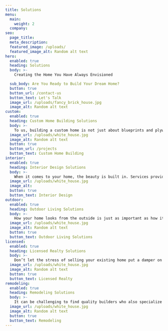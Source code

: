 ```yaml
---
title: Solutions
menu:
  main:
    weight: 2
  company:
seo:
  page_title:
  meta_description:
  featured_image: /uploads/
  featured_image_alt: Random alt text
hero:
  enabled: true
  heading: Solutions
  body: >-
    Creating the Home You Have Always Envisioned

  sub_body: Are You Ready to Build Your Dream Home?
  button: true
  button_url: /contact-us
  button_text: Let's Talk
  image_url: /uploads/fancy_brick_house.jpg
  image_alt: Random alt text
custom:
  enabled: true
  heading: Custom Home Building Solutions
  body: >-
    To us, building a custom home is not just about blueprints and plywood. Our passion comes from knowing that we’ve carefully managed each project and created a home that you can be proud of for years to come. Your home is more than just a place to live. It’s an environment that is completely customized by you.
  image_url: /uploads/white_house.jpg
  image_alt: Random alt text
  button: true
  button_url: /projects
  button_text: Custom Home Building
interior:
  enabled: true
  heading: Interior Design Solutions
  body: >-
    When it comes to your home, the beauty is built in. Services provided by our on-staff interior designer are included with your project! There are many decisions to be made throughout the building process. Get a professional opinion from someone with a trained eye at every turn.
  image_url: /uploads/white_house.jpg
  image_alt:
  button: true
  button_text: Interior Design
outdoor:
  enabled: true
  heading: Outdoor Living Solutions
  body: >-
    How your home looks from the outside is just as important as how it looks on the inside. One of the best ways to create an outdoor ambiance is with a custom-built pergola, pavilion, or outdoor kitchen. Our outdoor living space contractors can create a look that compliments your existing exterior features.
  image_url: /uploads/white_house.jpg
  image_alt: Random alt text
  button: true
  button_text: Outdoor Living Solutions
licensed:
  enabled: true
  heading: Licensed Realty Solutions
  body: >-
    Don’t let the stress of selling your existing home put a damper on the experience of building your dream home! Our on-staff licensed realtor is experienced in the Northeast Wisconsin real estate market and will double as the project manager on your new build. The result is a more simple, seamless transition.
  image_url: /uploads/white_house.jpg
  image_alt: Random alt text
  button: true
  button_text: Licensed Realty
remodeling:
  enabled: true
  heading: Remodeling Solutions
  body: >-
    It can be challenging to find quality builders who also specialize in large-scale home remodels. Our remodeling crews bring the same skill, talent and attention to detail to a finished basement, addition or renovation that they would to new home construction. You may find this service particularly helpful if you originally built your custom home with our team and want to continue with consistent quality and service.
  image_url: /uploads/white_house.jpg
  image_alt: Random alt text
  button: true
  button_text: Remodeling
---
```

